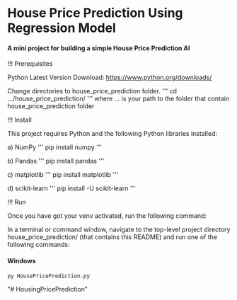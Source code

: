 # House Price Prediction Using Regression Model
#### A mini project for building a simple House Price Prediction AI 

!!! Prerequisites

Python Latest Version Download:
https://www.python.org/downloads/

Change directories to house_price_prediction folder.
'''
cd .../house_price_prediction/
'''
where ... is your path to the folder that contain house_price_prediction folder

!!! Install

This project requires Python and the following Python libraries installed:

a) NumPy
'''
pip install numpy
'''

b) Pandas
'''
pip install pandas
'''

c) matplotlib
'''
pip install matplotlib
'''

d) scikit-learn
'''
pip install -U scikit-learn
'''

!!! Run

Once you have got your venv activated, run the following command:

In a terminal or command window, navigate to the top-level project directory house_price_prediction/ (that contains this README) and run one of the following commands:

#### Windows
```
py HousePricePrediction.py
```
"# HousingPricePrediction" 
